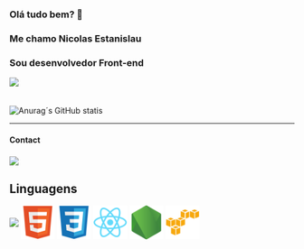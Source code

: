 ### Olá tudo bem? 👋

### Me chamo Nicolas Estanislau

### Sou desenvolvedor Front-end

<div>

  <img height="180em" src="https://github-readme-stats.vercel.app/api/top-langs/?username=nicolasestanislau&layout=compact&theme=tokyonight"/>

  </div>

<br/>

![Anurag´s GitHub statis](https://github-readme-stats.vercel.app/api?username=nicolasestanislau&show_icons=true&theme=tokyonight)

---

#### Contact

<a href="https://www.linkedin.com/in/nicolas-estanislau-048928175/" target="_blank">
  <img src="https://cdn.jsdelivr.net/gh/devicons/devicon/icons/linkedin/linkedin-original.svg" align="center" heigth="50" width="60" />
</a>

## Linguagens

<div>
    <img src="https://cdn.jsdelivr.net/gh/devicons/devicon/icons/devicon/devicon-original.svg" align="center" heigth="50" width="60" />
    <img src="https://raw.githubusercontent.com/devicons/devicon/55609aa5bd817ff167afce0d965585c92040787a/icons/html5/html5-original.svg" align="center" heigth="50" width="60" //>
    <img src="
    https://raw.githubusercontent.com/devicons/devicon/55609aa5bd817ff167afce0d965585c92040787a/icons/css3/css3-original.svg" align="center" heigth="50" width="60"/>
    <img src="
    https://raw.githubusercontent.com/devicons/devicon/55609aa5bd817ff167afce0d965585c92040787a/icons/react/react-original.svg" align="center" heigth="50" width="60"/>
    <img src="
    https://raw.githubusercontent.com/devicons/devicon/55609aa5bd817ff167afce0d965585c92040787a/icons/nodejs/nodejs-original.svg" align="center" heigth="50" width="60"/>
    <img src="
    https://raw.githubusercontent.com/devicons/devicon/55609aa5bd817ff167afce0d965585c92040787a/icons/amazonwebservices/amazonwebservices-original.svg" align="center" heigth="50" width="60"/>
</div>
